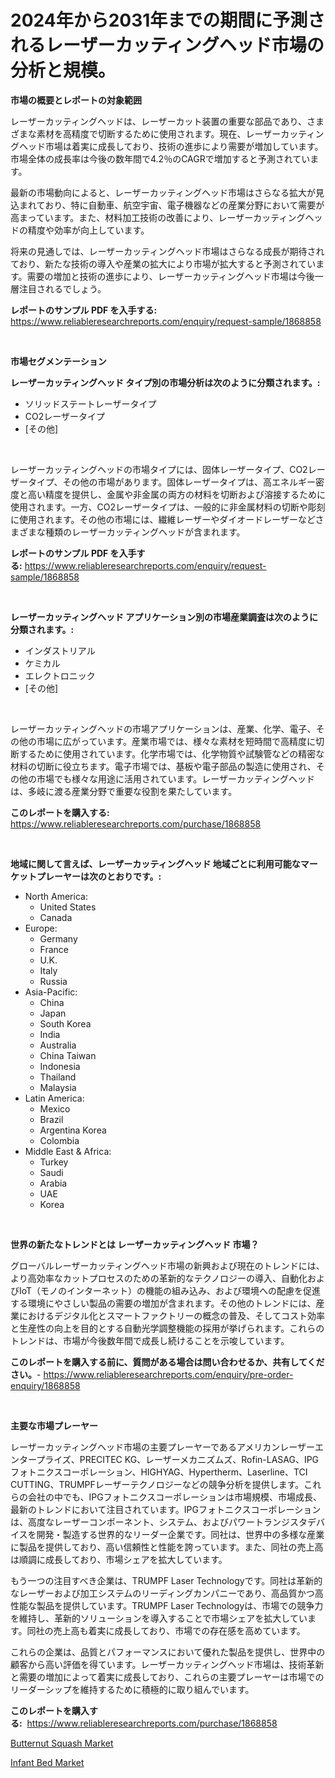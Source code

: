 <p><h1>2024年から2031年までの期間に予測されるレーザーカッティングヘッド市場の分析と規模。</h1></p><p><strong>市場の概要とレポートの対象範囲</strong></p>
<p><p>レーザーカッティングヘッドは、レーザーカット装置の重要な部品であり、さまざまな素材を高精度で切断するために使用されます。現在、レーザーカッティングヘッド市場は着実に成長しており、技術の進歩により需要が増加しています。市場全体の成長率は今後の数年間で4.2％のCAGRで増加すると予測されています。</p><p>最新の市場動向によると、レーザーカッティングヘッド市場はさらなる拡大が見込まれており、特に自動車、航空宇宙、電子機器などの産業分野において需要が高まっています。また、材料加工技術の改善により、レーザーカッティングヘッドの精度や効率が向上しています。</p><p>将来の見通しでは、レーザーカッティングヘッド市場はさらなる成長が期待されており、新たな技術の導入や産業の拡大により市場が拡大すると予測されています。需要の増加と技術の進歩により、レーザーカッティングヘッド市場は今後一層注目されるでしょう。</p></p>
<p><strong>レポートのサンプル PDF を入手する:</strong> <a href="https://www.reliableresearchreports.com/enquiry/request-sample/1868858">https://www.reliableresearchreports.com/enquiry/request-sample/1868858</a></p>
<p>&nbsp;</p>
<p><strong>市場セグメンテーション</strong></p>
<p><strong>レーザーカッティングヘッド タイプ別の市場分析は次のように分類されます。:</strong></p>
<p><ul><li>ソリッドステートレーザータイプ</li><li>CO2レーザータイプ</li><li>[その他]</li></ul></p>
<p>&nbsp;</p>
<p><p>レーザーカッティングヘッドの市場タイプには、固体レーザータイプ、CO2レーザータイプ、その他の市場があります。固体レーザータイプは、高エネルギー密度と高い精度を提供し、金属や非金属の両方の材料を切断および溶接するために使用されます。一方、CO2レーザータイプは、一般的に非金属材料の切断や彫刻に使用されます。その他の市場には、繊維レーザーやダイオードレーザーなどさまざまな種類のレーザーカッティングヘッドが含まれます。</p></p>
<p><strong>レポートのサンプル PDF を入手する:</strong>&nbsp;<a href="https://www.reliableresearchreports.com/enquiry/request-sample/1868858">https://www.reliableresearchreports.com/enquiry/request-sample/1868858</a></p>
<p>&nbsp;</p>
<p><strong> レーザーカッティングヘッド アプリケーション別の市場産業調査は次のように分類されます。:</strong></p>
<p><ul><li>インダストリアル</li><li>ケミカル</li><li>エレクトロニック</li><li>[その他]</li></ul></p>
<p>&nbsp;</p>
<p><p>レーザーカッティングヘッドの市場アプリケーションは、産業、化学、電子、その他の市場に広がっています。産業市場では、様々な素材を短時間で高精度に切断するために使用されています。化学市場では、化学物質や試験管などの精密な材料の切断に役立ちます。電子市場では、基板や電子部品の製造に使用され、その他の市場でも様々な用途に活用されています。レーザーカッティングヘッドは、多岐に渡る産業分野で重要な役割を果たしています。</p></p>
<p><strong>このレポートを購入する:</strong>&nbsp; <a href="https://www.reliableresearchreports.com/purchase/1868858">https://www.reliableresearchreports.com/purchase/1868858</a></p>
<p>&nbsp;</p>
<p><strong>地域に関して言えば、レーザーカッティングヘッド 地域ごとに利用可能なマーケットプレーヤーは次のとおりです。:</strong></p>
<p><ul>
    <li>
        North America:
        <ul>
            <li>United States</li>
            <li>Canada</li>
        </ul>
    </li>
    <li>
        Europe:
        <ul>
            <li>Germany</li>
            <li>France</li>
            <li>U.K.</li>
            <li>Italy</li>
            <li>Russia</li>
        </ul>
    </li>
    <li>
        Asia-Pacific:
        <ul>
            <li>China</li>
            <li>Japan</li>
            <li>South Korea</li>
            <li>India</li>
            <li>Australia</li>
            <li>China Taiwan</li>
            <li>Indonesia</li>
            <li>Thailand</li>
            <li>Malaysia</li>
        </ul>
    </li>
    <li>
        Latin America:
        <ul>
            <li>Mexico</li>
            <li>Brazil</li>
            <li>Argentina Korea</li>
            <li>Colombia</li>
        </ul>
    </li>
    <li>
        Middle East & Africa:
        <ul>
            <li>Turkey</li>
            <li>Saudi</li>
            <li>Arabia</li>
            <li>UAE</li>
            <li>Korea</li>
        </ul>
    </li>
    </ul></p>
<p>&nbsp;</p>
<p><strong>世界の新たなトレンドとは レーザーカッティングヘッド 市場？</strong></p>
<p><p>グローバルレーザーカッティングヘッド市場の新興および現在のトレンドには、より高効率なカットプロセスのための革新的なテクノロジーの導入、自動化およびIoT（モノのインターネット）の機能の組み込み、および環境への配慮を促進する環境にやさしい製品の需要の増加が含まれます。その他のトレンドには、産業におけるデジタル化とスマートファクトリーの概念の普及、そしてコスト効率と生産性の向上を目的とする自動光学調整機能の採用が挙げられます。これらのトレンドは、市場が今後数年間で成長し続けることを示唆しています。</p></p>
<p><strong>このレポートを購入する前に、質問がある場合は問い合わせるか、共有してください。</strong>- <a href="https://www.reliableresearchreports.com/enquiry/pre-order-enquiry/1868858">https://www.reliableresearchreports.com/enquiry/pre-order-enquiry/1868858</a></p>
<p>&nbsp;</p>
<p><strong>主要な市場プレーヤー</strong></p>
<p><p>レーザーカッティングヘッド市場の主要プレーヤーであるアメリカンレーザーエンタープライズ、PRECITEC KG、レーザーメカニズムズ、Rofin-LASAG、IPGフォトニクスコーポレーション、HIGHYAG、Hypertherm、Laserline、TCI CUTTING、TRUMPFレーザーテクノロジーなどの競争分析を提供します。これらの会社の中でも、IPGフォトニクスコーポレーションは市場規模、市場成長、最新のトレンドにおいて注目されています。IPGフォトニクスコーポレーションは、高度なレーザーコンポーネント、システム、およびパワートランジスタデバイスを開発・製造する世界的なリーダー企業です。同社は、世界中の多様な産業に製品を提供しており、高い信頼性と性能を誇っています。また、同社の売上高は順調に成長しており、市場シェアを拡大しています。</p><p>もう一つの注目すべき企業は、TRUMPF Laser Technologyです。同社は革新的なレーザーおよび加工システムのリーディングカンパニーであり、高品質かつ高性能な製品を提供しています。TRUMPF Laser Technologyは、市場での競争力を維持し、革新的ソリューションを導入することで市場シェアを拡大しています。同社の売上高も着実に成長しており、市場での存在感を高めています。</p><p>これらの企業は、品質とパフォーマンスにおいて優れた製品を提供し、世界中の顧客から高い評価を得ています。レーザーカッティングヘッド市場は、技術革新と需要の増加によって着実に成長しており、これらの主要プレーヤーは市場でのリーダーシップを維持するために積極的に取り組んでいます。</p></p>
<p><strong>このレポートを購入する:</strong>&nbsp;&nbsp;<a href="https://www.reliableresearchreports.com/purchase/1868858">https://www.reliableresearchreports.com/purchase/1868858</a></p>
<p><p><a href="https://five-trouble-98a.notion.site/Butternut-Squash-Market-A-Comprehensive-Report-of-its-Market-Share-Growth-Trends-2024-2031-89452abadd4e473bad7dd41918282df3">Butternut Squash Market</a></p><p><a href="https://github.com/Sarissaschmalingtr6fz2739/Market-Research-Report-List-1/blob/main/infant-bed-market.md">Infant Bed Market</a></p></p>